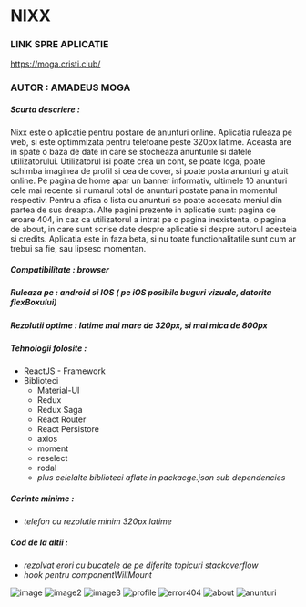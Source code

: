 # NIXX

### LINK SPRE APLICATIE

https://moga.cristi.club/


### AUTOR : AMADEUS MOGA
##### Scurta descriere :
Nixx este o aplicatie pentru postare de anunturi online. Aplicatia ruleaza pe web, si este optimmizata pentru telefoane peste 320px latime. Aceasta are in spate o baza de date in care se stocheaza anunturile si datele utilizatorului. Utilizatorul isi poate crea un cont, se poate loga, poate schimba imaginea de profil si cea de cover, si poate posta anunturi gratuit online. Pe pagina de home apar un banner informativ, ultimele 10 anunturi cele mai recente si numarul total de anunturi postate pana in momentul respectiv. Pentru a afisa o lista cu anunturi se poate accesata meniul din partea de sus dreapta. Alte pagini prezente in aplicatie sunt: pagina de eroare 404, in caz ca utilizatorul a intrat pe o pagina inexistenta, o pagina de about, in care sunt scrise date despre aplicatie si despre autorul acesteia si credits. Aplicatia este in faza beta, si nu toate functionalitatile sunt cum ar trebui sa fie, sau lipsesc momentan.

##### Compatibilitate : browser
##### Ruleaza pe : android si IOS ( pe iOS posibile buguri vizuale, datorita flexBoxului)
##### Rezolutii optime : latime mai mare de 320px, si mai mica de 800px
##### Tehnologii folosite :
  - ReactJS - Framework
  - Biblioteci
    - Material-UI
    - Redux
    - Redux Saga
    - React Router
    - React Persistore
    - axios
    - moment
    - reselect
    - rodal
    - *plus celelalte biblioteci aflate in packacge.json sub dependencies*

##### Cerinte minime :

  - *telefon cu rezolutie minim 320px latime*
  
##### Cod de la altii :

  - *rezolvat erori cu bucatele de pe diferite topicuri stackoverflow*
  - *hook pentru componentWillMount*

![image](https://github.com/hecate2k/nix/blob/master/gitImages/pic1.PNG) ![image2](https://github.com/hecate2k/nix/blob/master/gitImages/pic2.PNG) ![image3](https://github.com/hecate2k/nix/blob/master/gitImages/pic3.PNG) ![profile](https://github.com/hecate2k/nix/blob/master/gitImages/profil.PNG) ![error404](https://github.com/hecate2k/nix/blob/master/gitImages/error404.PNG) ![about](https://github.com/hecate2k/nix/blob/master/gitImages/about.PNG) ![anunturi](https://github.com/hecate2k/nix/blob/master/gitImages/anunturi.PNG)
